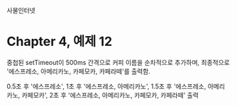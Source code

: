 
사물인터넷

Chapter 4, 예제 12
================================

중첩된 setTimeout이 500ms 간격으로 커피 이름을 순차적으로 추가하며, 최종적으로 '에스프레소, 아메리카노, 카페모카, 카페라떼'를 출력함.

0.5초 후 '에스프레소', 1초 후 '에스프레소, 아메리카노', 1.5초 후 '에스프레소, 아메리카노, 카페모카', 2초 후 '에스프레소, 아메리카노, 카페모카, 카페라떼' 출력